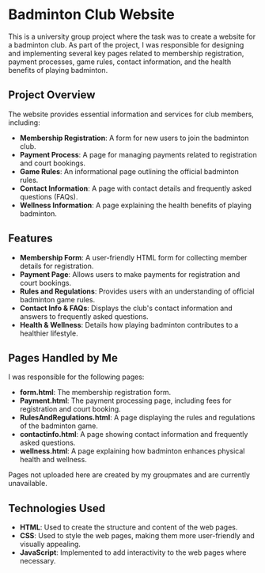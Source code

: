 # Badminton Club Website

This is a university group project where the task was to create a website for a badminton club. As part of the project, I was responsible for designing and implementing several key pages related to membership registration, payment processes, game rules, contact information, and the health benefits of playing badminton.

## Project Overview

The website provides essential information and services for club members, including:

- **Membership Registration**: A form for new users to join the badminton club.
- **Payment Process**: A page for managing payments related to registration and court bookings.
- **Game Rules**: An informational page outlining the official badminton rules.
- **Contact Information**: A page with contact details and frequently asked questions (FAQs).
- **Wellness Information**: A page explaining the health benefits of playing badminton.

## Features

- **Membership Form**: A user-friendly HTML form for collecting member details for registration.
- **Payment Page**: Allows users to make payments for registration and court bookings.
- **Rules and Regulations**: Provides users with an understanding of official badminton game rules.
- **Contact Info & FAQs**: Displays the club's contact information and answers to frequently asked questions.
- **Health & Wellness**: Details how playing badminton contributes to a healthier lifestyle.

## Pages Handled by Me

I was responsible for the following pages:

- **form.html**: The membership registration form.
- **Payment.html**: The payment processing page, including fees for registration and court booking.
- **RulesAndRegulations.html**: A page displaying the rules and regulations of the badminton game.
- **contactinfo.html**: A page showing contact information and frequently asked questions.
- **wellness.html**: A page explaining how badminton enhances physical health and wellness.

Pages not uploaded here are created by my groupmates and are currently unavailable.

## Technologies Used

- **HTML**: Used to create the structure and content of the web pages.
- **CSS**: Used to style the web pages, making them more user-friendly and visually appealing.
- **JavaScript**: Implemented to add interactivity to the web pages where necessary.
